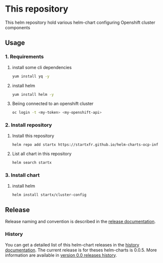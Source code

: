 # This repository

This helm repository hold various helm-chart configuring Openshift cluster components

## Usage

### 1. Requirements

1. install some cli dependencies
    ```bash
    yum install yq -y
    ```

2. install helm
    ```bash
    yum install helm -y
    ```

3. Beiing connected to an openshift cluster
    ```bash
    oc login -t <my-token> <my-openshift-api>
    ```

### 2. Install repository

1. Install this repository
    ```bash
    helm repo add startx https://startxfr.github.io/helm-charts-ocp-infra/
    ```

2. List all chart in this repository
    ```bash
    helm search startx
    ```

### 3. Install chart

1. install helm
    ```bash
    helm install startx/cluster-config

## Release

Release naming and convention is described in the [release documentation](./releases.md).

### History

You can get a detailed list of this helm-chart releases in the [history documentation](./history.md).
The current release is for theses helm-charts is 0.0.5. More information are available in [version 0.0 releases history](./history.md#version-00x-chanteix).
